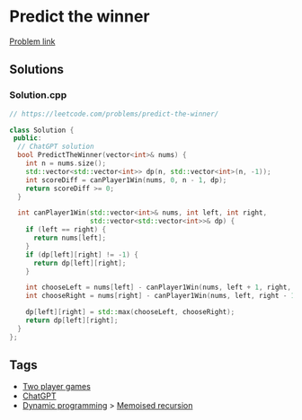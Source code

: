 # Predict the winner

[Problem link](https://leetcode.com/problems/predict-the-winner/)

## Solutions


### Solution.cpp
```cpp
// https://leetcode.com/problems/predict-the-winner/

class Solution {
 public:
  // ChatGPT solution
  bool PredictTheWinner(vector<int>& nums) {
    int n = nums.size();
    std::vector<std::vector<int>> dp(n, std::vector<int>(n, -1));
    int scoreDiff = canPlayer1Win(nums, 0, n - 1, dp);
    return scoreDiff >= 0;
  }

  int canPlayer1Win(std::vector<int>& nums, int left, int right,
                    std::vector<std::vector<int>>& dp) {
    if (left == right) {
      return nums[left];
    }
    if (dp[left][right] != -1) {
      return dp[left][right];
    }

    int chooseLeft = nums[left] - canPlayer1Win(nums, left + 1, right, dp);
    int chooseRight = nums[right] - canPlayer1Win(nums, left, right - 1, dp);

    dp[left][right] = std::max(chooseLeft, chooseRight);
    return dp[left][right];
  }
};
```
## Tags

* [Two player games](/README.md#Two_player_games)
* [ChatGPT](/README.md#ChatGPT)
* [Dynamic programming](/README.md#Dynamic_programming) > [Memoised recursion](/README.md#Dynamic_programming-Memoised_recursion)
